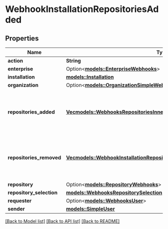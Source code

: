 # WebhookInstallationRepositoriesAdded

## Properties

Name | Type | Description | Notes
------------ | ------------- | ------------- | -------------
**action** | **String** |  | 
**enterprise** | Option<[**models::EnterpriseWebhooks**](enterprise-webhooks.md)> |  | [optional]
**installation** | [**models::Installation**](installation.md) |  | 
**organization** | Option<[**models::OrganizationSimpleWebhooks**](organization-simple-webhooks.md)> |  | [optional]
**repositories_added** | [**Vec<models::WebhooksRepositoriesInner>**](webhooks_repositories_inner.md) | An array of repository objects, which were added to the installation. | 
**repositories_removed** | [**Vec<models::WebhookInstallationRepositoriesAddedRepositoriesRemovedInner>**](webhook_installation_repositories_added_repositories_removed_inner.md) | An array of repository objects, which were removed from the installation. | 
**repository** | Option<[**models::RepositoryWebhooks**](repository-webhooks.md)> |  | [optional]
**repository_selection** | [**models::WebhooksRepositorySelection**](webhooks_repository_selection.md) |  | 
**requester** | Option<[**models::WebhooksUser**](webhooks_user.md)> |  | 
**sender** | [**models::SimpleUser**](simple-user.md) |  | 

[[Back to Model list]](../README.md#documentation-for-models) [[Back to API list]](../README.md#documentation-for-api-endpoints) [[Back to README]](../README.md)


